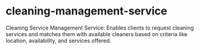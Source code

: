 # cleaning-management-service
Cleaning Service Management Service: Enables clients to request cleaning services and matches them with available cleaners based on criteria like location, availability, and services offered.
